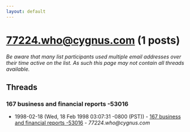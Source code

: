 ```yaml
---
layout: default
---
```


# 77224.who@cygnus.com (1 posts)

_Be aware that many list participants used multiple email addresses over their time active on the list. As such this page may not contain all threads available._

## Threads

### 167 business and financial reports -53016
+ 1998-02-18 (Wed, 18 Feb 1998 03:07:31 -0800 (PST)) - [167 business and financial reports -53016](/archive/1998/02/6a186e42b9e2b76d1264dfaff9d6ed09fda028557bf5236ea35f4df42034c944) - _77224.who@cygnus.com_

